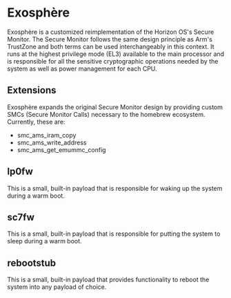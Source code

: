# Exosphère
Exosphère is a customized reimplementation of the Horizon OS's Secure Monitor.
The Secure Monitor follows the same design principle as Arm's TrustZone and both terms can be used interchangeably in this context. It runs at the highest privilege mode (EL3) available to the main processor and is responsible for all the sensitive cryptographic operations needed by the system as well as power management for each CPU.

## Extensions
Exosphère expands the original Secure Monitor design by providing custom SMCs (Secure Monitor Calls) necessary to the homebrew ecosystem. Currently, these are:
+ smc_ams_iram_copy
+ smc_ams_write_address
+ smc_ams_get_emummc_config

## lp0fw
This is a small, built-in payload that is responsible for waking up the system during a warm boot.

## sc7fw
This is a small, built-in payload that is responsible for putting the system to sleep during a warm boot.

## rebootstub
This is a small, built-in payload that provides functionality to reboot the system into any payload of choice.
